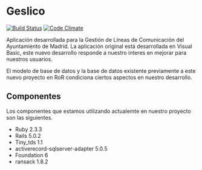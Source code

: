 # Geslico

[![Build Status](https://travis-ci.org/geslico/geslico.svg?branch=master)](https://travis-ci.org/geslico/geslico)
[![Code Climate](https://codeclimate.com/github/geslico/geslico/badges/gpa.svg)](https://codeclimate.com/github/geslico/geslico)

Aplicación desarrollada para la Gestión de Líneas de Comunicación del Ayuntamiento de Madrid. La aplicación original está desarrollada en Visual Basic, este nuevo desarrollo responde a nuestro interes en mejorar para nuestros usuarios. 

El modelo de base de datos y la base de datos existente previamente a este nuevo proyecto en RoR condiciona ciertos aspectos en nuestro desarrollo. 

## Componentes  

Los componentes que estamos utilizando actualemte en nuestro proyecto son las siguientes. 
- Ruby 2.3.3
- Rails 5.0.2
- Tiny_tds 1.1
- activerecord-sqlserver-adapter 5.0.5
- Foundation 6
- ransack 1.8.2
